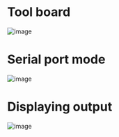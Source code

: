 
# Tool board

![image](https://user-images.githubusercontent.com/79265271/156012037-e96728e2-b57a-4e40-91c1-2afb2d3af747.png)

#  Serial port mode

![image](https://user-images.githubusercontent.com/79265271/156012295-e8e6e992-28d1-4870-96d8-19c9bb4be014.png)

#  Displaying output

![image](https://user-images.githubusercontent.com/79265271/156012361-25f0c031-64d9-4c4c-9cbb-6448d58cb9db.png)




